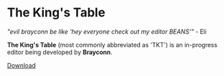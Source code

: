 # The King's Table


*"evil brayconn be like 'hey everyone check out my editor BEANS'"* - Eli


**The King's Table** (most commonly abbreviated as 'TKT') is an in-progress editor being developed by **Brayconn**. 

[Download](https://github.com/Brayconn/TheKingsTable)

